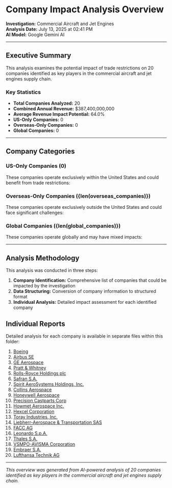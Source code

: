 # Company Impact Analysis Overview

**Investigation:** Commercial Aircraft and Jet Engines  
**Analysis Date:** July 13, 2025 at 02:41 PM  
**AI Model:** Google Gemini AI

---

## Executive Summary

This analysis examines the potential impact of trade restrictions on 20 companies identified as key players in the commercial aircraft and jet engines supply chain.

### Key Statistics

- **Total Companies Analyzed:** 20
- **Combined Annual Revenue:** $387,400,000,000
- **Average Revenue Impact Potential:** 64.0%
- **US-Only Companies:** 0
- **Overseas-Only Companies:** 0
- **Global Companies:** 0

---

## Company Categories

### US-Only Companies (0)

These companies operate exclusively within the United States and could benefit from trade restrictions:


### Overseas-Only Companies ({len(overseas_companies)})

These companies operate exclusively outside the United States and could face significant challenges:


### Global Companies ({len(global_companies)})

These companies operate globally and may have mixed impacts:



---

## Analysis Methodology

This analysis was conducted in three steps:

1. **Company Identification:** Comprehensive list of companies that could be impacted by the investigation
2. **Data Structuring:** Conversion of company information to structured format
3. **Individual Analysis:** Detailed impact assessment for each identified company

## Individual Reports

Detailed analysis for each company is available in separate files within this folder:

01. [Boeing](01_Boeing_analysis.md)
02. [Airbus SE](02_Airbus_SE_analysis.md)
03. [GE Aerospace](03_GE_Aerospace_analysis.md)
04. [Pratt & Whitney](04_Pratt__Whitney_analysis.md)
05. [Rolls-Royce Holdings plc](05_Rolls-Royce_Holdings_plc_analysis.md)
06. [Safran S.A.](06_Safran_SA_analysis.md)
07. [Spirit AeroSystems Holdings, Inc.](07_Spirit_AeroSystems_Holdings_Inc_analysis.md)
08. [Collins Aerospace](08_Collins_Aerospace_analysis.md)
09. [Honeywell Aerospace](09_Honeywell_Aerospace_analysis.md)
10. [Precision Castparts Corp](10_Precision_Castparts_Corp_analysis.md)
11. [Howmet Aerospace Inc.](11_Howmet_Aerospace_Inc_analysis.md)
12. [Hexcel Corporation](12_Hexcel_Corporation_analysis.md)
13. [Toray Industries, Inc.](13_Toray_Industries_Inc_analysis.md)
14. [Liebherr-Aerospace & Transportation SAS](14_Liebherr-Aerospace__Transportation_SAS_analysis.md)
15. [FACC AG](15_FACC_AG_analysis.md)
16. [Leonardo S.p.A.](16_Leonardo_SpA_analysis.md)
17. [Thales S.A.](17_Thales_SA_analysis.md)
18. [VSMPO-AVISMA Corporation](18_VSMPO-AVISMA_Corporation_analysis.md)
19. [Embraer S.A.](19_Embraer_SA_analysis.md)
20. [Lufthansa Technik AG](20_Lufthansa_Technik_AG_analysis.md)


---

*This overview was generated from AI-powered analysis of 20 companies identified as key players in the commercial aircraft and jet engines supply chain.*
